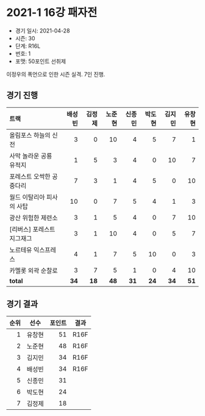 # 2021-1 16강 패자전

- 경기 일시: 2021-04-28
- 시즌: 30
- 단계: R16L
- 번호: 1
- 포맷: 50포인트 선취제



이정우의 폭언으로 인한 시즌 실격. 7인 진행.

## 경기 진행

| 트랙 | 배성빈 | 김정제 | 노준현 | 신종민 | 박도현 | 김지민 | 유창현 |
|:---|---:|---:|---:|---:|---:|---:|---:|
| 올림포스 하늘의 신전 | 3 | 0 | 10 | 4 | 5 | 7 | 1 |
| 사막 놀라운 공룡 유적지 | 1 | 5 | 3 | 4 | 0 | 10 | 7 |
| 포레스트 오싹한 공중다리 | 7 | 3 | 1 | 4 | 5 | 0 | 10 |
| 월드 이탈리아 피사의 사탑 | 10 | 0 | 7 | 5 | 4 | 1 | 3 |
| 광산 위험한 제련소 | 3 | 1 | 5 | 4 | 0 | 7 | 10 |
| [리버스] 포레스트 지그재그 | 3 | 1 | 10 | 4 | 0 | 5 | 7 |
| 노르테유 익스프레스 | 4 | 1 | 7 | 5 | 10 | 0 | 3 |
| 카멜롯 외곽 순찰로 | 3 | 7 | 5 | 1 | 0 | 4 | 10 |
| __total__ | __34__ | __18__ | __48__ | __31__ | __24__ | __34__ | __51__ |




## 경기 결과

| 순위 | 선수 | 포인트 | 결과 |
|---:|:---:|---:|:---:|
| 1 | 유창현 | 51 | R16F |
| 2 | 노준현 | 48 | R16F |
| 3 | 김지민 | 34 | R16F |
| 4 | 배성빈 | 34 | R16F |
| 5 | 신종민 | 31 |  |
| 6 | 박도현 | 24 |  |
| 7 | 김정제 | 18 |  |

